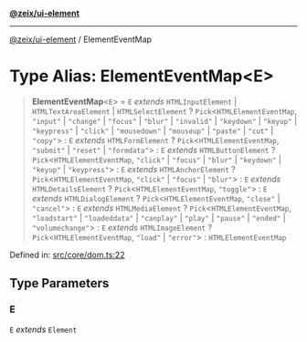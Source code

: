 [**@zeix/ui-element**](../README.md)

***

[@zeix/ui-element](../globals.md) / ElementEventMap

# Type Alias: ElementEventMap\<E\>

> **ElementEventMap**\<`E`\> = `E` *extends* `HTMLInputElement` \| `HTMLTextAreaElement` \| `HTMLSelectElement` ? `Pick`\<`HTMLElementEventMap`, `"input"` \| `"change"` \| `"focus"` \| `"blur"` \| `"invalid"` \| `"keydown"` \| `"keyup"` \| `"keypress"` \| `"click"` \| `"mousedown"` \| `"mouseup"` \| `"paste"` \| `"cut"` \| `"copy"`\> : `E` *extends* `HTMLFormElement` ? `Pick`\<`HTMLElementEventMap`, `"submit"` \| `"reset"` \| `"formdata"`\> : `E` *extends* `HTMLButtonElement` ? `Pick`\<`HTMLElementEventMap`, `"click"` \| `"focus"` \| `"blur"` \| `"keydown"` \| `"keyup"` \| `"keypress"`\> : `E` *extends* `HTMLAnchorElement` ? `Pick`\<`HTMLElementEventMap`, `"click"` \| `"focus"` \| `"blur"`\> : `E` *extends* `HTMLDetailsElement` ? `Pick`\<`HTMLElementEventMap`, `"toggle"`\> : `E` *extends* `HTMLDialogElement` ? `Pick`\<`HTMLElementEventMap`, `"close"` \| `"cancel"`\> : `E` *extends* `HTMLMediaElement` ? `Pick`\<`HTMLElementEventMap`, `"loadstart"` \| `"loadeddata"` \| `"canplay"` \| `"play"` \| `"pause"` \| `"ended"` \| `"volumechange"`\> : `E` *extends* `HTMLImageElement` ? `Pick`\<`HTMLElementEventMap`, `"load"` \| `"error"`\> : `HTMLElementEventMap`

Defined in: [src/core/dom.ts:22](https://github.com/zeixcom/ui-element/blob/ca211b4b90c507d609f4e96effa3624e9208d00e/src/core/dom.ts#L22)

## Type Parameters

### E

`E` *extends* `Element`
